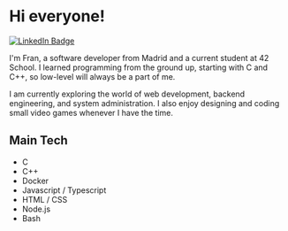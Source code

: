 # Hi everyone!

[![LinkedIn Badge](https://img.shields.io/badge/LinkedIn-0077B5?style=for-the-badge&logo=linkedin&logoColor=white)](https://www.linkedin.com/in/francisco-mor%C3%A1n-47123588/)

I'm Fran, a software developer from Madrid and a current student at 42 School. I learned programming from the ground up, starting with C and C++, so low-level will always be a part of me.

I am currently exploring the world of web development, backend engineering, and system administration. I also enjoy designing and coding small video games whenever I have the time.

## Main Tech

- C
- C++
- Docker
- Javascript / Typescript
- HTML / CSS
- Node.js
- Bash
